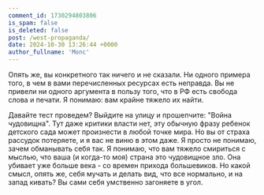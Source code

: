 ```yaml
---
comment_id: 1730294803806
is_spam: false
is_deleted: false
post: /west-propaganda/
date: 2024-10-30 13:26:44 +0000
author_fullname: 'Мопс'
---
```


Опять же, вы конкретного так ничего и не сказали. Ни одного примера того, в чем в вами перечисленных ресурсах есть неправда. Вы не привели ни одного аргумента в пользу того, что в РФ есть свобода слова и печати. Я понимаю: вам крайне тяжело их найти.

Давайте тест проведем? Выйдите на улицу и прошепчите: "Война чудовищна". Тут даже критики власти нет, эту обычную фразу ребенок детского сада может произнести в любой точке мира. Но вы от страха рассудок потеряете, и я вас не виню в этом даже. Я просто не понимаю, зачем обманывать себя так. Я понимаю, что вам тяжело смириться с мыслью, что ваша (и когда-то моя) страна это чудовищное зло. Она убивает уже больше века - со времен прихода большевиков. Но какой смысл, опять же, себя мучать и делать вид, что все нормально, и на запад кивать? Вы сами себя умственно загоняете в угол.
